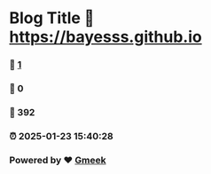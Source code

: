 # Blog Title :link: https://bayesss.github.io 
### :page_facing_up: [1](https://bayesss.github.io/tag.html) 
### :speech_balloon: 0 
### :hibiscus: 392 
### :alarm_clock: 2025-01-23 15:40:28 
### Powered by :heart: [Gmeek](https://github.com/Meekdai/Gmeek)
